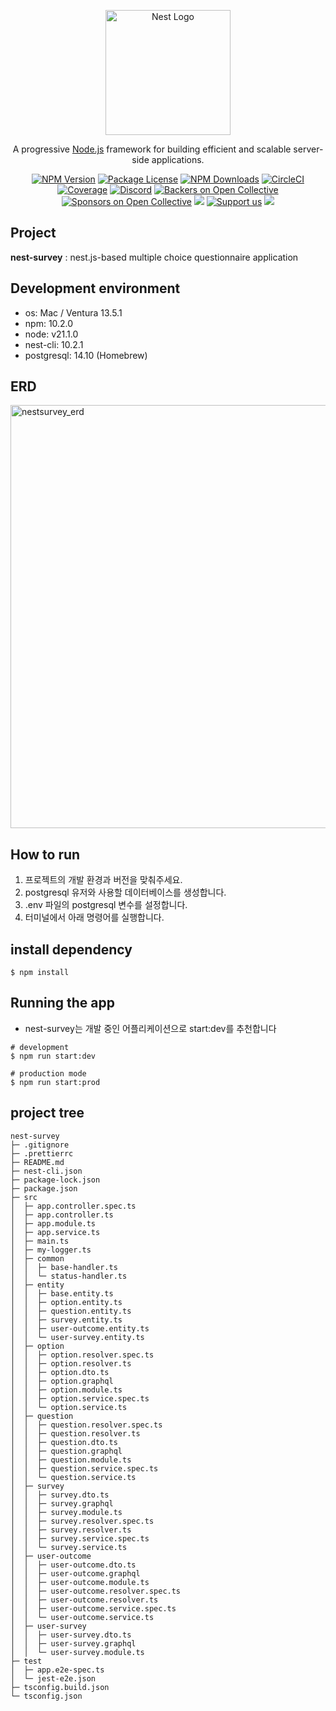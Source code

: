 <p align="center">
  <a href="http://nestjs.com/" target="blank"><img src="https://nestjs.com/img/logo-small.svg" width="200" alt="Nest Logo" /></a>
</p>

[circleci-image]: https://img.shields.io/circleci/build/github/nestjs/nest/master?token=abc123def456
[circleci-url]: https://circleci.com/gh/nestjs/nest

  <p align="center">A progressive <a href="http://nodejs.org" target="_blank">Node.js</a> framework for building efficient and scalable server-side applications.</p>
    <p align="center">
<a href="https://www.npmjs.com/~nestjscore" target="_blank"><img src="https://img.shields.io/npm/v/@nestjs/core.svg" alt="NPM Version" /></a>
<a href="https://www.npmjs.com/~nestjscore" target="_blank"><img src="https://img.shields.io/npm/l/@nestjs/core.svg" alt="Package License" /></a>
<a href="https://www.npmjs.com/~nestjscore" target="_blank"><img src="https://img.shields.io/npm/dm/@nestjs/common.svg" alt="NPM Downloads" /></a>
<a href="https://circleci.com/gh/nestjs/nest" target="_blank"><img src="https://img.shields.io/circleci/build/github/nestjs/nest/master" alt="CircleCI" /></a>
<a href="https://coveralls.io/github/nestjs/nest?branch=master" target="_blank"><img src="https://coveralls.io/repos/github/nestjs/nest/badge.svg?branch=master#9" alt="Coverage" /></a>
<a href="https://discord.gg/G7Qnnhy" target="_blank"><img src="https://img.shields.io/badge/discord-online-brightgreen.svg" alt="Discord"/></a>
<a href="https://opencollective.com/nest#backer" target="_blank"><img src="https://opencollective.com/nest/backers/badge.svg" alt="Backers on Open Collective" /></a>
<a href="https://opencollective.com/nest#sponsor" target="_blank"><img src="https://opencollective.com/nest/sponsors/badge.svg" alt="Sponsors on Open Collective" /></a>
  <a href="https://paypal.me/kamilmysliwiec" target="_blank"><img src="https://img.shields.io/badge/Donate-PayPal-ff3f59.svg"/></a>
    <a href="https://opencollective.com/nest#sponsor"  target="_blank"><img src="https://img.shields.io/badge/Support%20us-Open%20Collective-41B883.svg" alt="Support us"></a>
  <a href="https://twitter.com/nestframework" target="_blank"><img src="https://img.shields.io/twitter/follow/nestframework.svg?style=social&label=Follow"></a>
</p>
  <!--[![Backers on Open Collective](https://opencollective.com/nest/backers/badge.svg)](https://opencollective.com/nest#backer)
  [![Sponsors on Open Collective](https://opencollective.com/nest/sponsors/badge.svg)](https://opencollective.com/nest#sponsor)-->

## Project
**nest-survey**
: nest.js-based multiple choice questionnaire application


## Development environment
- os: Mac / Ventura 13.5.1
- npm: 10.2.0
- node: v21.1.0
- nest-cli: 10.2.1
- postgresql: 14.10 (Homebrew)

## ERD
<img width="677" alt="nestsurvey_erd" src="https://github.com/diane073/TIL/assets/127281732/14e36c81-af5f-4834-95f4-1a53379081e4">

## How to run
1. 프로젝트의 개발 환경과 버전을 맞춰주세요.
2. postgresql 유저와 사용할 데이터베이스를 생성합니다.
3. .env 파일의 postgresql 변수를 설정합니다.
4. 터미널에서 아래 명령어를 실행합니다.


## install dependency

```
$ npm install
```

## Running the app

* nest-survey는 개발 중인 어플리케이션으로 start:dev를 추천합니다

```
# development
$ npm run start:dev

# production mode
$ npm run start:prod
```

## project tree

```
nest-survey
├─ .gitignore
├─ .prettierrc
├─ README.md
├─ nest-cli.json
├─ package-lock.json
├─ package.json
├─ src
│  ├─ app.controller.spec.ts
│  ├─ app.controller.ts
│  ├─ app.module.ts
│  ├─ app.service.ts
│  ├─ main.ts
│  ├─ my-logger.ts
│  ├─ common
│  │  ├─ base-handler.ts
│  │  └─ status-handler.ts
│  ├─ entity
│  │  ├─ base.entity.ts
│  │  ├─ option.entity.ts
│  │  ├─ question.entity.ts
│  │  ├─ survey.entity.ts
│  │  ├─ user-outcome.entity.ts
│  │  └─ user-survey.entity.ts
│  ├─ option
│  │  ├─ option.resolver.spec.ts
│  │  ├─ option.resolver.ts
│  │  ├─ option.dto.ts
│  │  ├─ option.graphql
│  │  ├─ option.module.ts
│  │  ├─ option.service.spec.ts
│  │  └─ option.service.ts
│  ├─ question
│  │  ├─ question.resolver.spec.ts
│  │  ├─ question.resolver.ts
│  │  ├─ question.dto.ts
│  │  ├─ question.graphql
│  │  ├─ question.module.ts
│  │  ├─ question.service.spec.ts
│  │  └─ question.service.ts
│  ├─ survey
│  │  ├─ survey.dto.ts
│  │  ├─ survey.graphql
│  │  ├─ survey.module.ts
│  │  ├─ survey.resolver.spec.ts
│  │  ├─ survey.resolver.ts
│  │  ├─ survey.service.spec.ts
│  │  └─ survey.service.ts
│  ├─ user-outcome
│  │  ├─ user-outcome.dto.ts
│  │  ├─ user-outcome.graphql
│  │  ├─ user-outcome.module.ts
│  │  ├─ user-outcome.resolver.spec.ts
│  │  ├─ user-outcome.resolver.ts
│  │  ├─ user-outcome.service.spec.ts
│  │  └─ user-outcome.service.ts
│  ├─ user-survey
│  │  ├─ user-survey.dto.ts
│  │  ├─ user-survey.graphql
│  │  └─ user-survey.module.ts
├─ test
│  ├─ app.e2e-spec.ts
│  └─ jest-e2e.json
├─ tsconfig.build.json
└─ tsconfig.json

```

